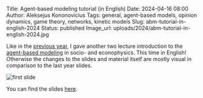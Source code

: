 Title: Agent-based modeling tutorial (in English)
Date: 2024-04-16 08:00
Author: Aleksejus Kononovicius
Tags: general, agent-based models, opinion dynamics, game theory, networks, kinetic models
Slug: abm-tutorial-in-english-2024
Status: published
Image_url: uploads/2024/abm-tutorial-in-english-2024.jpg

Like in the [previous
year]({filename}/articles/2023/abm-tutorial-in-lithuanian.md), I gave
another two lecture introduction to the [agent-based
modeling](/tag/agent-based-models/) in socio- and econophysics. This time
in English! Otherwise the changes to the slides and material itself are
mostly visual in comparison to the last year slides.

![first slide]({static}/uploads/2024/abm-tutorial-in-english-2024.jpg)

You can find the slides [here]({static}/uploads/2024/Kononovicius2024FF.pdf).
